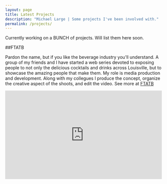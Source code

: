 ```yaml
---
layout: page
title: Latest Projects
description: "Michael Large | Some projects I've been involved with."
permalink: /projects/
---
```


Currently working on a BUNCH of projects. Will list them here soon.

##FTATB

Pardon the name, but if you like the beverage industry you'll understand. A group of my friends and I have started a web series devoted to exposing people to not only the delicious cocktails and drinks across Louisville, but to showcase the amazing people that make them. My role is media production and development. Along with my collegues I produce the concept, organize the creative aspect of the shoots, and edit the video. See more at [FTATB](http://ftatb.com/)


<style>.embed-container { position: relative; padding-bottom: 56.25%; height: 0; overflow: hidden; max-width: 100%; } .embed-container iframe, .embed-container object, .embed-container embed { position: absolute; top: 0; left: 0; width: 100%; height: 100%; }</style><div class='embed-container'><iframe width="560" height="315" src="https://www.youtube.com/embed/O56o3c3fAcw" frameborder="0" allowfullscreen></iframe></div>


<br><br>
